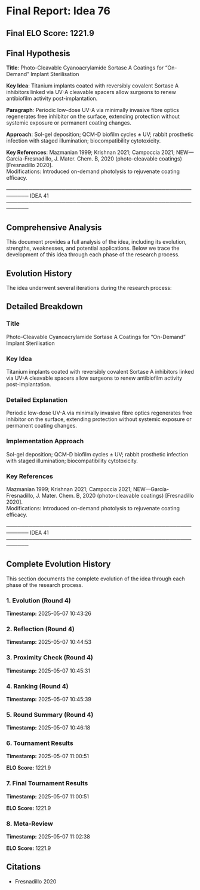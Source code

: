 # Final Report: Idea 76

## Final ELO Score: 1221.9

## Final Hypothesis

**Title**: Photo-Cleavable Cyanoacrylamide Sortase A Coatings for “On-Demand” Implant Sterilisation

**Key Idea**: Titanium implants coated with reversibly covalent Sortase A inhibitors linked via UV-A cleavable spacers allow surgeons to renew antibiofilm activity post-implantation.

**Paragraph**: Periodic low-dose UV-A via minimally invasive fibre optics regenerates free inhibitor on the surface, extending protection without systemic exposure or permanent coating changes.

**Approach**: Sol-gel deposition; QCM-D biofilm cycles ± UV; rabbit prosthetic infection with staged illumination; biocompatibility cytotoxicity.

**Key References**: Mazmanian 1999; Krishnan 2021; Campoccia 2021; NEW—García-Fresnadillo, J. Mater. Chem. B, 2020 (photo-cleavable coatings) [Fresnadillo 2020].  
Modifications: Introduced on-demand photolysis to rejuvenate coating efficacy.

────────────────────────────────────────────────────────
IDEA 41  
────────────────────────────────────────────────────────

## Comprehensive Analysis

This document provides a full analysis of the idea, including its evolution, strengths, weaknesses, and potential applications. Below we trace the development of this idea through each phase of the research process.

## Evolution History

The idea underwent several iterations during the research process:

## Detailed Breakdown

### Title

Photo-Cleavable Cyanoacrylamide Sortase A Coatings for “On-Demand” Implant Sterilisation

### Key Idea

Titanium implants coated with reversibly covalent Sortase A inhibitors linked via UV-A cleavable spacers allow surgeons to renew antibiofilm activity post-implantation.

### Detailed Explanation

Periodic low-dose UV-A via minimally invasive fibre optics regenerates free inhibitor on the surface, extending protection without systemic exposure or permanent coating changes.

### Implementation Approach

Sol-gel deposition; QCM-D biofilm cycles ± UV; rabbit prosthetic infection with staged illumination; biocompatibility cytotoxicity.

### Key References

Mazmanian 1999; Krishnan 2021; Campoccia 2021; NEW—García-Fresnadillo, J. Mater. Chem. B, 2020 (photo-cleavable coatings) [Fresnadillo 2020].  
Modifications: Introduced on-demand photolysis to rejuvenate coating efficacy.

────────────────────────────────────────────────────────
IDEA 41  
────────────────────────────────────────────────────────

## Complete Evolution History

This section documents the complete evolution of the idea through each phase of the research process.

### 1. Evolution (Round 4)
**Timestamp:** 2025-05-07 10:43:26



### 2. Reflection (Round 4)
**Timestamp:** 2025-05-07 10:44:53



### 3. Proximity Check (Round 4)
**Timestamp:** 2025-05-07 10:45:31



### 4. Ranking (Round 4)
**Timestamp:** 2025-05-07 10:45:39



### 5. Round Summary (Round 4)
**Timestamp:** 2025-05-07 10:46:18



### 6. Tournament Results
**Timestamp:** 2025-05-07 11:00:51

**ELO Score:** 1221.9



### 7. Final Tournament Results
**Timestamp:** 2025-05-07 11:00:51

**ELO Score:** 1221.9



### 8. Meta-Review
**Timestamp:** 2025-05-07 11:02:38

**ELO Score:** 1221.9



## Citations

- Fresnadillo 2020
